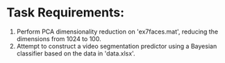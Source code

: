 # Task Requirements:
1) Perform PCA dimensionality reduction on 'ex7faces.mat', reducing the dimensions from 1024 to 100.
2) Attempt to construct a video segmentation predictor using a Bayesian classifier based on the data in 'data.xlsx'.
